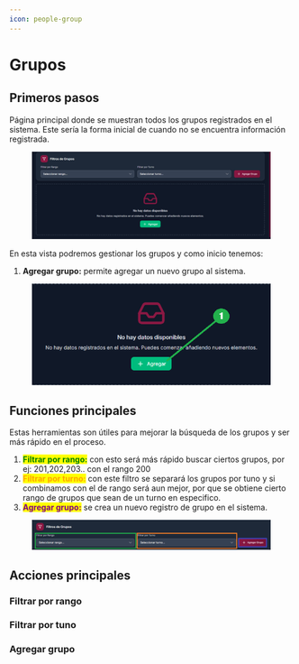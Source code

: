 ```yaml
---
icon: people-group
---
```


# Grupos

## Primeros pasos

Página principal donde se muestran todos los grupos registrados en el sistema. Este sería la forma inicial de cuando no se encuentra información registrada.

<figure><img src="../.gitbook/assets/Captura de pantalla 2025-10-09 191618.png" alt=""><figcaption></figcaption></figure>

En esta vista podremos gestionar los grupos y como inicio tenemos:

1. **Agregar grupo:** permite agregar un nuevo grupo al sistema.

<figure><img src="../.gitbook/assets/Captura de pantalla 2025-10-09 142302.png" alt="" width="495"><figcaption></figcaption></figure>

## Funciones principales

Estas herramientas son útiles para mejorar la búsqueda de los grupos y ser más rápido en el proceso.

1. <mark style="color:green;">**Filtrar por rango:**</mark> con esto será más rápido buscar ciertos grupos, por ej: 201,202,203.. con el rango 200
2. <mark style="color:orange;">**Filtrar por turno:**</mark> con este filtro se separará los grupos por tuno y si combinamos con el de rango será aun mejor, por que se obtiene cierto rango de grupos que sean de un turno en especifico.
3. <mark style="color:purple;">**Agregar grupo:**</mark> se crea un nuevo registro de grupo en el sistema.

<figure><img src="../.gitbook/assets/Captura de pantalla 2025-10-09 192844.png" alt=""><figcaption></figcaption></figure>

## Acciones principales

### Filtrar por rango



### Filtrar por tuno

### Agregar grupo
